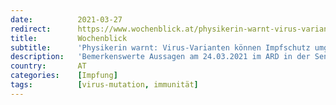 ```yaml
---
date:          2021-03-27
redirect:      https://www.wochenblick.at/physikerin-warnt-virus-varianten-koennen-impfschutz-umgehen/
title:         Wochenblick
subtitle:      'Physikerin warnt: Virus-Varianten können Impfschutz umgehen'
description:   'Bemerkenswerte Aussagen am 24.03.2021 im ARD in der Sendung „Maischberger – die Woche“ von der deutschen Physikerin Viola Priesemann vom Max-Planck-Institut. Sie warnt eindringlich vor Escape-Varianten des Virus, die sich dort entwickeln können, wo eine hohe Inzidenz herrscht und viel geimpft wird.'
country:       AT
categories:    [Impfung]
tags:          [virus-mutation, immunität]
---
```

